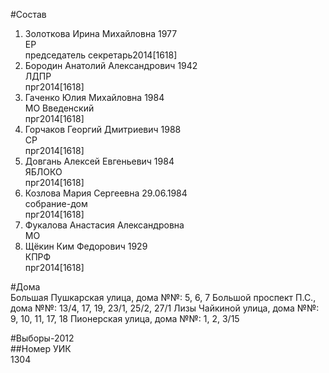 #Состав  
1. Золоткова Ирина Михайловна 1977  
    ЕР  
    председатель  секретарь2014[1618]  
2. Бородин Анатолий Александрович 1942  
    ЛДПР  
    прг2014[1618]  
3. Гаченко Юлия Михайловна 1984  
    МО Введенский  
    прг2014[1618]  
4. Горчаков Георгий Дмитриевич 1988  
    СР  
    прг2014[1618]  
5. Довгань Алексей Евгеньевич 1984  
    ЯБЛОКО  
    прг2014[1618]  
6. Козлова Мария Сергеевна 29.06.1984  
    собрание-дом  
    прг2014[1618]  
7. Фукалова Анастасия Александровна  
    МО  
8. Щёкин Ким Федорович 1929  
    КПРФ  
    прг2014[1618]  
  
#Дома  
Большая Пушкарская улица, дома №№: 5, 6, 7 Большой проспект П.С., дома №№: 13/4, 17, 19, 23/1, 25/2, 27/1 Лизы Чайкиной улица, дома №№: 9, 10, 11, 17, 18  Пионерская улица, дома №№: 1, 2, 3/15  
  
#Выборы-2012  
##Номер УИК  
1304  

